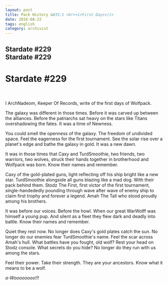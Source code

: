 ```yaml
---
layout: post
title: Pack History &#35;1 <br><i>First Days</i>
date: 2016-08-22
tags: english
category: archivist
---
```

Stardate #229  
Stardate #229
-------------
Stardate #229
=============
<br/>
<br/>
I ArchNadeom, Keeper Of Records, write of the first days of Wolfpack.

The galaxy was different in those times. Before it was carved up between the alliances. Before the patriarchs sat heavy on the stars like Titans overshadowing the fates. It was a time of Newness.

You could smell the openness of the galaxy. The freedom of undivided space. Feel the eagerness for the first tournament. See the solar rise over a planet's edge and bathe the galaxy in gold. It was a new dawn.

It was in those times that Caxy and TurdSmoothie, two friends, two warriors, two wolves, struck their hands together in brotherhood and Wolfpack was born. Know their names and remember. 

Caxy of the gold-plated guns, light reflecting off his ship bright like a new star. TurdSmoothie alongside all guns blazing like a mad dog. With their pack behind them. Stodz The First, first victor of the first tournament, single-handededly pounding through wave after wave of enemy ship to claim first trophy and forever a legend. Amah The Tall who stood proudly among his brothers. 

It was before our voices. Before the howl. When our great WarWolff was himself a young pup. And silent as a fleet they flew dark and deadly into battle. Know their names and remember.

Quiet they rest now. No longer does Caxy's gold plates catch the sun. No longer do our enemies fear TurdSmoothie's name. Feel the scar across Amah's hull. What battles have you fought, old wolf? Rest your head on Stodz console. What secrets do you hide? No longer do they run with us among the stars. 

Feel their power. Take their strength. They are your ancestors. Know what it means to be a wolf.

_a-Woooooooo!!!_